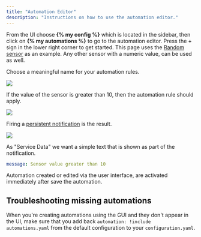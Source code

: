 ```yaml
---
title: "Automation Editor"
description: "Instructions on how to use the automation editor."
---
```


From the UI choose **{% my config %}** which is located in the sidebar, then click on **{% my automations %}** to go to the automation editor. Press the **+** sign in the lower right corner to get started. This page uses the [Random sensor](/integrations/random#sensor) as an example. Any other sensor with a numeric value, can be used as well.

Choose a meaningful name for your automation rules.

<p class='img'>
  <img src='/images/docs/automation-editor/new-automation.png' />
</p>

If the value of the sensor is greater than 10, then the automation rule should apply.

<p class='img'>
  <img src='/images/docs/automation-editor/new-trigger.png' />
</p>

Firing a [persistent notification](/integrations/persistent_notification/) is the result.

<p class='img'>
  <img src='/images/docs/automation-editor/new-action.png' />
</p>

As "Service Data" we want a simple text that is shown as part of the notification.

```yaml
message: Sensor value greater than 10
```

Automation created or edited via the user interface, are activated immediately
after save the automation.

## Troubleshooting missing automations

When you're creating automations using the GUI and they don't appear in the UI, make sure that you add back `automation: !include automations.yaml` from the default configuration to your `configuration.yaml`.
